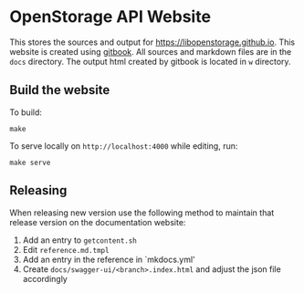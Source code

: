 # OpenStorage API Website
This stores the sources and output for https://libopenstorage.github.io. This website is created using
[gitbook](https://github.com/GitbookIO/gitbook-cli). All sources and markdown files are in the `docs` directory. The
output html created by gitbook is located in `w` directory.

## Build the website

To build:

```
make
```

To serve locally on `http://localhost:4000` while editing, run:

```
make serve
```

## Releasing
When releasing new version use the following method to maintain that release
version on the documentation website:

1. Add an entry to `getcontent.sh`
1. Edit `reference.md.tmpl`
1. Add an entry in the reference in `mkdocs.yml'
1. Create `docs/swagger-ui/<branch>.index.html` and adjust the json file accordingly


